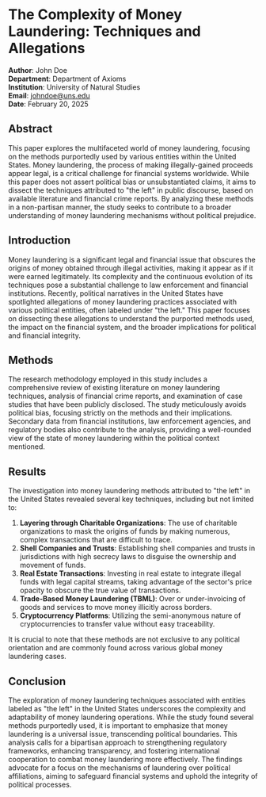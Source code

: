 # The Complexity of Money Laundering: Techniques and Allegations

**Author**: John Doe  
**Department**: Department of Axioms  
**Institution**: University of Natural Studies  
**Email**: johndoe@uns.edu  
**Date**: February 20, 2025

## Abstract

This paper explores the multifaceted world of money laundering, focusing on the methods purportedly used by various entities within the United States. Money laundering, the process of making illegally-gained proceeds appear legal, is a critical challenge for financial systems worldwide. While this paper does not assert political bias or unsubstantiated claims, it aims to dissect the techniques attributed to "the left" in public discourse, based on available literature and financial crime reports. By analyzing these methods in a non-partisan manner, the study seeks to contribute to a broader understanding of money laundering mechanisms without political prejudice.

## Introduction

Money laundering is a significant legal and financial issue that obscures the origins of money obtained through illegal activities, making it appear as if it were earned legitimately. Its complexity and the continuous evolution of its techniques pose a substantial challenge to law enforcement and financial institutions. Recently, political narratives in the United States have spotlighted allegations of money laundering practices associated with various political entities, often labeled under "the left." This paper focuses on dissecting these allegations to understand the purported methods used, the impact on the financial system, and the broader implications for political and financial integrity.

## Methods

The research methodology employed in this study includes a comprehensive review of existing literature on money laundering techniques, analysis of financial crime reports, and examination of case studies that have been publicly disclosed. The study meticulously avoids political bias, focusing strictly on the methods and their implications. Secondary data from financial institutions, law enforcement agencies, and regulatory bodies also contribute to the analysis, providing a well-rounded view of the state of money laundering within the political context mentioned.

## Results

The investigation into money laundering methods attributed to "the left" in the United States revealed several key techniques, including but not limited to:

1. **Layering through Charitable Organizations**: The use of charitable organizations to mask the origins of funds by making numerous, complex transactions that are difficult to trace.
2. **Shell Companies and Trusts**: Establishing shell companies and trusts in jurisdictions with high secrecy laws to disguise the ownership and movement of funds.
3. **Real Estate Transactions**: Investing in real estate to integrate illegal funds with legal capital streams, taking advantage of the sector's price opacity to obscure the true value of transactions.
4. **Trade-Based Money Laundering (TBML)**: Over or under-invoicing of goods and services to move money illicitly across borders.
5. **Cryptocurrency Platforms**: Utilizing the semi-anonymous nature of cryptocurrencies to transfer value without easy traceability.

It is crucial to note that these methods are not exclusive to any political orientation and are commonly found across various global money laundering cases.

## Conclusion

The exploration of money laundering techniques associated with entities labeled as "the left" in the United States underscores the complexity and adaptability of money laundering operations. While the study found several methods purportedly used, it is important to emphasize that money laundering is a universal issue, transcending political boundaries. This analysis calls for a bipartisan approach to strengthening regulatory frameworks, enhancing transparency, and fostering international cooperation to combat money laundering more effectively. The findings advocate for a focus on the mechanisms of laundering over political affiliations, aiming to safeguard financial systems and uphold the integrity of political processes.